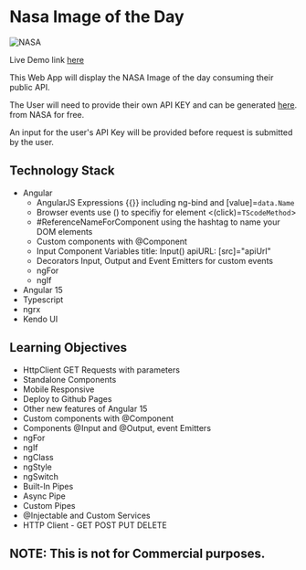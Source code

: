 # Nasa Image of the Day

![NASA](https://upload.wikimedia.org/wikipedia/commons/thumb/a/a3/NASA_Worm_logo.svg/1280px-NASA_Worm_logo.svg.png)

Live Demo link [here](https://brentwatch2021.github.io/NASAIMG/)

This Web App will display the NASA Image of the day consuming their public API.

The User will need to provide their own API KEY and can be generated [here](https://api.nasa.gov/). from NASA for free.

An input for the user's API Key will be provided before request is submitted by the user.

## Technology Stack
- Angular 
    - AngularJS Expressions {{}} including ng-bind and [value]=`data.Name`
    - Browser events use () to specifiy for element <(click)=`TScodeMethod`>
    - #ReferenceNameForComponent using the hashtag to name your DOM elements
    - Custom components with @Component
    - Input Component Variables title: Input()  apiURL: [src]="apiUrl"
    - Decorators Input, Output and Event Emitters for custom events
    - ngFor
    - ngIf
- Angular 15
- Typescript
- ngrx 
- Kendo UI 

## Learning Objectives

- HttpClient GET Requests with parameters
- Standalone Components
- Mobile Responsive
- Deploy to Github Pages
- Other new features of Angular 15
- Custom components with @Component
- Components @Input and @Output, event Emitters
- ngFor
- ngIf
- ngClass
- ngStyle
- ngSwitch
- Built-In Pipes 
- Async Pipe
- Custom Pipes
- @Injectable and Custom Services
- HTTP Client - GET POST PUT DELETE


## NOTE: This is not for Commercial purposes.

